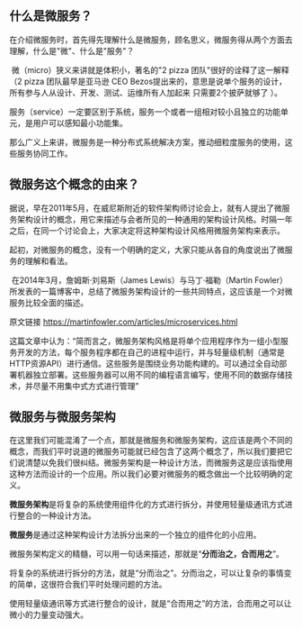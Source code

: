 ## 什么是微服务？

​       在介绍微服务时，首先得先理解什么是微服务，顾名思义，微服务得从两个方面去理解，什么是"微"、什么是"服务"？

​       微（micro）狭义来讲就是体积小，著名的"2 pizza 团队"很好的诠释了这一解释（2 pizza 团队最早是亚马逊 CEO Bezos提出来的，意思是说单个服务的设计，所有参与人从设计、开发、测试、运维所有人加起来 只需要2个披萨就够了 ）。 

​       服务（service）一定要区别于系统，服务一个或者一组相对较小且独立的功能单元，是用户可以感知最小功能集。



 那么广义上来讲，微服务是一种分布式系统解决方案，推动细粒度服务的使用，这些服务协同工作。

 

## 微服务这个概念的由来？

​       据说，早在2011年5月，在威尼斯附近的软件架构师讨论会上，就有人提出了微服务架构设计的概念，用它来描述与会者所见的一种通用的架构设计风格。时隔一年之后，在同一个讨论会上，大家决定将这种架构设计风格用微服务架构来表示。

​       起初，对微服务的概念，没有一个明确的定义，大家只能从各自的角度说出了微服务的理解和看法。

​       在2014年3月，詹姆斯·刘易斯（James Lewis）与马丁·福勒（Martin Fowler）所发表的一篇博客中，总结了微服务架构设计的一些共同特点，这应该是一个对微服务比较全面的描述。

   原文链接       https://martinfowler.com/articles/microservices.html   

 

​       这篇文章中认为：“简而言之，微服务架构风格是将单个应用程序作为一组小型服务开发的方法，每个服务程序都在自己的进程中运行，并与轻量级机制（通常是HTTP资源API）进行通信。这些服务是围绕业务功能构建的。可以通过全自动部署机器独立部署。这些服务器可以用不同的编程语言编写，使用不同的数据存储技术，并尽量不用集中式方式进行管理”

 

 

## 微服务与微服务架构

​       在这里我们可能混淆了一个点，那就是微服务和微服务架构，这应该是两个不同的概念，而我们平时说道的微服务可能就已经包含了这两个概念了，所以我们要把它们说清楚以免我们很纠结。微服务架构是一种设计方法，而微服务这是应该指使用这种方法而设计的一个应用。所以我们必要对微服务的概念做出一个比较明确的定义。

 

​       **微服务架构**是将复杂的系统使用组件化的方式进行拆分，并使用轻量级通讯方式进行整合的一种设计方法。

 

​       **微服务**是通过这种架构设计方法拆分出来的一个独立的组件化的小应用。

 

​       微服务架构定义的精髓，可以用一句话来描述，那就是“**分而治之，合而用之**”。

 

​       将复杂的系统进行拆分的方法，就是“分而治之”。分而治之，可以让复杂的事情变的简单，这很符合我们平时处理问题的方法。

 

​       使用轻量级通讯等方式进行整合的设计，就是“合而用之”的方法，合而用之可以让微小的力量变动强大。